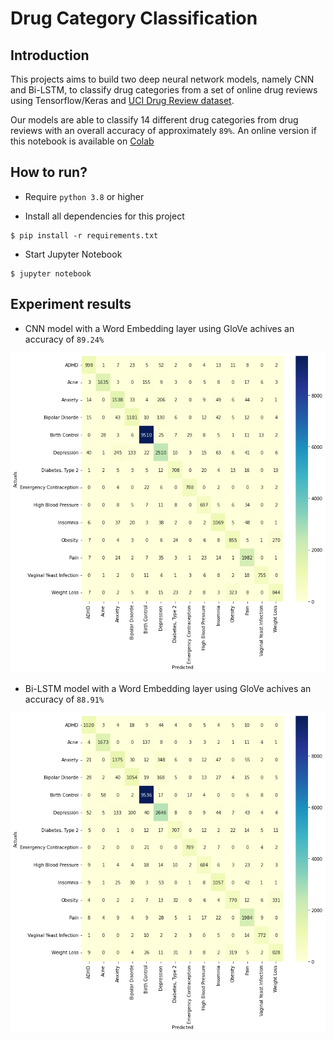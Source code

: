 # Drug Category Classification

## Introduction

This projects aims to build two deep neural network models, namely CNN and Bi-LSTM, 
to classify drug categories from a set of online drug reviews using Tensorflow/Keras and [UCI Drug Review dataset](https://www.kaggle.com/datasets/jessicali9530/kuc-hackathon-winter-2018).

Our models are able to classify 14 different drug categories from drug reviews with an overall accuracy of approximately `89%`. 
An online version if this notebook is available on [Colab](https://colab.research.google.com/drive/1RtFzH5kxEX0fiyEbd2MLI9fimmovX4tE?usp=sharing)

## How to run?

* Require `python 3.8` or higher

* Install all dependencies for this project
```
$ pip install -r requirements.txt
``` 

* Start Jupyter Notebook
```
$ jupyter notebook
```

## Experiment results

* CNN model with a Word Embedding layer using GloVe achives an accuracy of `89.24%`

<p align="center">
  <img src="./cnn_result.jpg" alt="CNN result" />
</p>

* Bi-LSTM model with a Word Embedding layer using GloVe achives an accuracy of `88.91%`

<p align="center">
  <img src="./lstm_result.jpg" alt="CNN result" />
</p>
